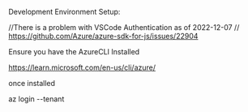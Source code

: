 
Development Environment Setup:


 //There is a problem with VSCode Authentication as of 2022-12-07 
    // https://github.com/Azure/azure-sdk-for-js/issues/22904

Ensure you have the AzureCLI Installed

https://learn.microsoft.com/en-us/cli/azure/

once installed 

az login --tenant <tenant id>
